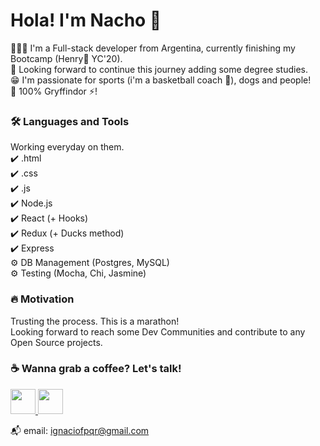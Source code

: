 # Hola! I'm Nacho 👋


👨🏽‍💻 I'm a Full-stack developer from Argentina, currently finishing my Bootcamp (Henry🚀  YC'20). <br>
🌱 Looking forward to continue this journey adding some degree studies. <br>
😁 I'm passionate for sports (i'm a basketball coach 🏀), dogs and people! <br>
🦁 100% Gryffindor ⚡! <br>


<h3> 🛠️ Languages and Tools </h3>

Working everyday on them. <br>
✔️ .html <br>
✔️ .css <br>
✔️ .js <br>
✔️ Node.js <br>
✔️ React (+ Hooks) <br> 
✔️ Redux (+ Ducks method) <br>
✔️ Express <br>
⚙️ DB Management (Postgres, MySQL)<br>
⚙️ Testing (Mocha, Chi, Jasmine)



<h3> 🔥 Motivation </h3>

Trusting the process. This is a marathon! <br>
Looking forward to reach some Dev Communities and contribute to any Open Source projects.



<h3> ☕ Wanna grab a coffee? Let's talk! </h3>

<a href="https://www.twitter.com/nachofpqr" target="_blank"> <img src="https://www.iconfinder.com/data/icons/social-flat-rounded-rects/512/twitter-512.png" width="40" height="40"> </a> 
<a href="https://www.linkedin.com/in/ignaciofpqr/" target="_blank"> <img src="https://cdn3.iconfinder.com/data/icons/inficons/512/linkedin.png" width="40" height="40"> </a> 

📬 email: ignaciofpqr@gmail.com 
